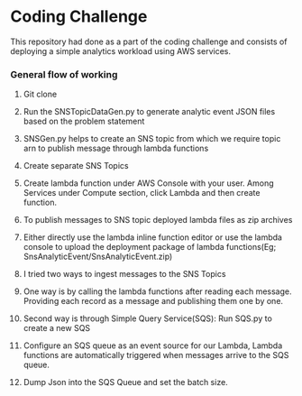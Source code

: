 # Coding Challenge
This repository had done as a part of the coding challenge and consists of deploying a simple analytics
workload using AWS services.

### General flow of working
1. Git clone
2. Run the SNSTopicDataGen.py to generate analytic event JSON files based on the problem statement
3. SNSGen.py helps to create an SNS topic from which we require topic arn to publish message through lambda functions
4. Create separate SNS Topics
5. Create lambda function under AWS Console with your user.
   Among Services under Compute section, click Lambda and then create function.
6. To publish messages to SNS topic deployed lambda files as zip archives
7. Either directly use the lambda inline function editor or use the lambda console to upload the deployment package of lambda functions(Eg; SnsAnalyticEvent/SnsAnalyticEvent.zip)
8. I tried two ways to ingest messages to the SNS Topics
9. One way is by calling the lambda functions after reading each message. Providing each record as a message and publishing them one by one.
10. Second way is through Simple Query Service(SQS): Run SQS.py to create a new SQS

11. Configure an SQS queue as an event source for our Lambda, Lambda functions are automatically triggered when messages arrive to the SQS queue.

12. Dump Json into the SQS Queue and set the batch size.



